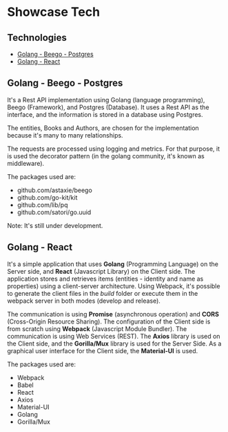# Showcase Tech

## Technologies

* [Golang - Beego - Postgres](./golang-beego-postgres)
* [Golang - React](./golang-react)

## Golang - Beego - Postgres
It's a Rest API implementation using Golang (language programming), Beego (Framework), and Postgres (Database). It uses a Rest API as the interface, and the information is stored in a database using Postgres.

The entities, Books and Authors, are chosen for the implementation because it's many to many relationships.

The requests are processed using logging and metrics. For that purpose, it is used the decorator pattern (in the golang community, it's known as middleware).

The packages used are:
* github.com/astaxie/beego
* github.com/go-kit/kit
* github.com/lib/pq
* github.com/satori/go.uuid

Note: It's still under development.

## Golang - React
It's a simple application that uses **Golang** (Programming Language) on the Server side, and **React** (Javascript Library) on the Client side.
The application stores and retrieves items (entities - identity and name as properties) using a client-server architecture. Using Webpack, it's possible to generate the client files in the *build* folder or execute them in the webpack server in both modes (develop and release).

The communication is using **Promise** (asynchronous operation) and **CORS** (Cross-Origin Resource Sharing).
The configuration of the Client side is from scratch using **Webpack** (Javascript Module Bundler).
The communication is using Web Services (REST). The **Axios** library is used on the Client side, and the **Gorilla/Mux** library is used for the Server Side.
As a graphical user interface for the Client side, the **Material-UI** is used.

The packages used are:
* Webpack
* Babel
* React
* Axios
* Material-UI
* Golang
* Gorilla/Mux
